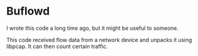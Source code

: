 # Buflowd

I wrote this code a long time ago, but it might be useful to someone.

This code received flow data from a network device and unpacks it using
libpcap. It can then count certain traffic.
